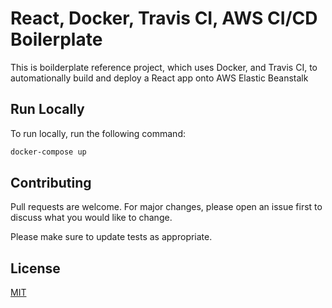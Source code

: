 # React, Docker, Travis CI, AWS CI/CD Boilerplate

This is boilderplate reference project, which uses Docker, and Travis CI, to automationally build and deploy a React app onto AWS Elastic Beanstalk

## Run Locally

To run locally, run the following command:

```bash
docker-compose up
```

## Contributing

Pull requests are welcome. For major changes, please open an issue first to discuss what you would like to change.

Please make sure to update tests as appropriate.

## License

[MIT](https://choosealicense.com/licenses/mit/)
